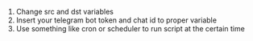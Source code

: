 1. Change src and dst variables
2. Insert your telegram bot token and chat id to proper variable
3. Use something like cron or scheduler to run script at the certain time
